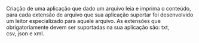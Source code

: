 Criação de uma aplicação que dado um arquivo leia e imprima o conteúdo,  para cada extensão de arquivo que sua aplicação suportar foi desenvolvido um leitor especializado para aquele arquivo.  As extensões que obrigatoriamente devem ser suportadas na sua aplicação são: txt, csv, json e xml.
